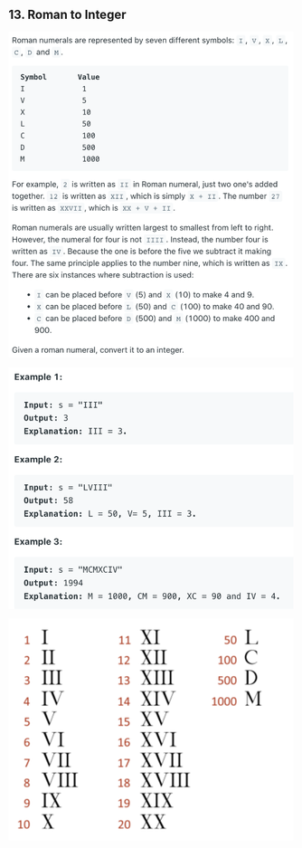 ## 13. Roman to Integer
![](img/2022-05-08-11-28-21.png)

![](img/2022-05-08-11-28-32.png)

![](img/2022-05-08-11-51-20.png)